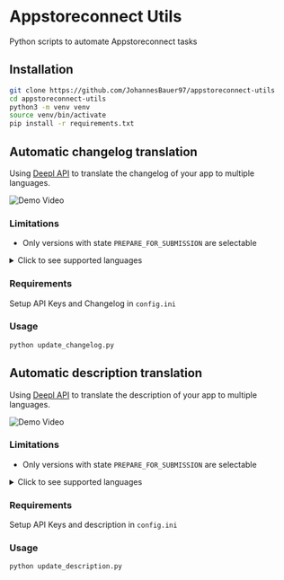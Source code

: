 # Appstoreconnect Utils

Python scripts to automate Appstoreconnect tasks

## Installation

```bash
git clone https://github.com/JohannesBauer97/appstoreconnect-utils
cd appstoreconnect-utils
python3 -m venv venv
source venv/bin/activate
pip install -r requirements.txt
```

## Automatic changelog translation

Using [Deepl API](https://www.deepl.com/docs-api) to translate the changelog of your app to multiple languages.

![Demo Video](https://user-images.githubusercontent.com/15695124/236224757-e8ad5934-cf02-4908-a8e0-1541621a6201.gif)

### Limitations

* Only versions with state `PREPARE_FOR_SUBMISSION` are selectable

<details>
  <summary>Click to see supported languages</summary>

```
BULGARIAN = "bg"
CZECH = "cs"
DANISH = "da"
GERMAN = "de"
GREEK = "el"
ENGLISH = "en"  # Only usable as a source language
ENGLISH_BRITISH = "en-GB"  # Only usable as a target language
ENGLISH_AMERICAN = "en-US"  # Only usable as a target language
SPANISH = "es"
ESTONIAN = "et"
FINNISH = "fi"
FRENCH = "fr"
HUNGARIAN = "hu"
INDONESIAN = "id"
ITALIAN = "it"
JAPANESE = "ja"
KOREAN = "ko"
LITHUANIAN = "lt"
LATVIAN = "lv"
NORWEGIAN = "nb"
DUTCH = "nl"
POLISH = "pl"
PORTUGUESE = "pt"  # Only usable as a source language
PORTUGUESE_BRAZILIAN = "pt-BR"  # Only usable as a target language
PORTUGUESE_EUROPEAN = "pt-PT"  # Only usable as a target language
ROMANIAN = "ro"
RUSSIAN = "ru"
SLOVAK = "sk"
SLOVENIAN = "sl"
SWEDISH = "sv"
TURKISH = "tr"
UKRAINIAN = "uk"
CHINESE = "zh"
```

</details>

### Requirements

Setup API Keys and Changelog in `config.ini`

### Usage

```bash
python update_changelog.py
```

## Automatic description translation

Using [Deepl API](https://www.deepl.com/docs-api) to translate the description of your app to multiple languages.

![Demo Video](https://user-images.githubusercontent.com/15695124/236243044-9dd2a202-c76a-4f3a-8dd5-43a2a7de0456.gif)

### Limitations

* Only versions with state `PREPARE_FOR_SUBMISSION` are selectable

<details>
  <summary>Click to see supported languages</summary>

```
BULGARIAN = "bg"
CZECH = "cs"
DANISH = "da"
GERMAN = "de"
GREEK = "el"
ENGLISH = "en"  # Only usable as a source language
ENGLISH_BRITISH = "en-GB"  # Only usable as a target language
ENGLISH_AMERICAN = "en-US"  # Only usable as a target language
SPANISH = "es"
ESTONIAN = "et"
FINNISH = "fi"
FRENCH = "fr"
HUNGARIAN = "hu"
INDONESIAN = "id"
ITALIAN = "it"
JAPANESE = "ja"
KOREAN = "ko"
LITHUANIAN = "lt"
LATVIAN = "lv"
NORWEGIAN = "nb"
DUTCH = "nl"
POLISH = "pl"
PORTUGUESE = "pt"  # Only usable as a source language
PORTUGUESE_BRAZILIAN = "pt-BR"  # Only usable as a target language
PORTUGUESE_EUROPEAN = "pt-PT"  # Only usable as a target language
ROMANIAN = "ro"
RUSSIAN = "ru"
SLOVAK = "sk"
SLOVENIAN = "sl"
SWEDISH = "sv"
TURKISH = "tr"
UKRAINIAN = "uk"
CHINESE = "zh"
```

</details>

### Requirements

Setup API Keys and description in `config.ini`

### Usage

```bash
python update_description.py
```
